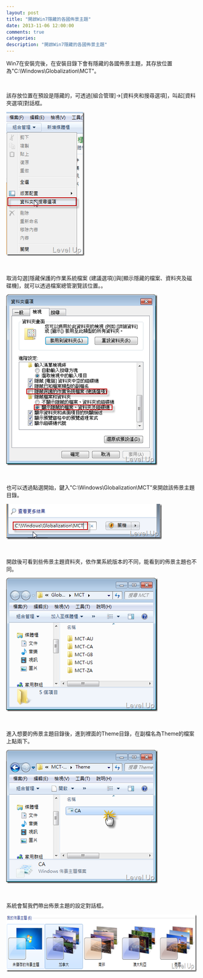 ```yaml
---
layout: post
title: "開啟Win7隱藏的各國佈景主題"
date: 2013-11-06 12:00:00
comments: true
categories: 
description: "開啟Win7隱藏的各國佈景主題"
---
```

<p>Win7在安裝完後，在安裝目錄下會有隱藏的各國佈景主題，其存放位置為"C:\Windows\Globalization\MCT"。</p>  <p> </p>  <p>該存放位置在預設是隱藏的，可透過[組合管理]→[資料夾和搜尋選項]，叫起[資料夾選項]對話框。</p>  <p><img style="border-bottom: 0px; border-left: 0px; display: inline; border-top: 0px; border-right: 0px" title="image" border="0" alt="image" src="\images\posts\cb40e40d-811b-4a66-b182-107d75e32181\image_thumb_4.png" width="207" height="381" /></a> </p>  <p> </p>  <p>取消勾選[隱藏保護的作業系統檔案 (建議選項)]與[顯示隱藏的檔案、資料夾及磁碟機]，就可以透過檔案總管瀏覽該位置。。</p>  <p><a href="http://files.dotblogs.com.tw/larrynung/1003/Win7_8E62/image_12.png"><img style="border-bottom: 0px; border-left: 0px; display: inline; border-top: 0px; border-right: 0px" title="image" border="0" alt="image" src="\images\posts\cb40e40d-811b-4a66-b182-107d75e32181\image_thumb_5.png" width="400" height="452" /></a> </p>  <p> </p>  <p>也可以透過點選開始，鍵入"C:\Windows\Globalization\MCT"來開啟該佈景主題目錄。</p>  <p><a href="http://files.dotblogs.com.tw/larrynung/1003/Win7_8E62/image_2.png"><img style="border-bottom: 0px; border-left: 0px; display: inline; border-top: 0px; border-right: 0px" title="image" border="0" alt="image" src="\images\posts\cb40e40d-811b-4a66-b182-107d75e32181\image_thumb.png" width="412" height="94" /></a> </p>  <p> </p>  <p>開啟後可看到些佈景主題資料夾，依作業系統版本的不同，能看到的佈景主題也不同。</p>  <p><a href="http://files.dotblogs.com.tw/larrynung/1003/Win7_8E62/image_4.png"><img style="border-bottom: 0px; border-left: 0px; display: inline; border-top: 0px; border-right: 0px" title="image" border="0" alt="image" src="\images\posts\cb40e40d-811b-4a66-b182-107d75e32181\image_thumb_1.png" width="401" height="353" /></a> </p>  <p> </p>  <p>進入想要的佈景主題目錄後，進到裡面的Theme目錄，在副檔名為Theme的檔案上點兩下。</p>  <p><a href="http://files.dotblogs.com.tw/larrynung/1003/Win7_8E62/image_6.png"><img style="border-bottom: 0px; border-left: 0px; display: inline; border-top: 0px; border-right: 0px" title="image" border="0" alt="image" src="\images\posts\cb40e40d-811b-4a66-b182-107d75e32181\image_thumb_2.png" width="401" height="353" /></a> </p>  <p> </p>  <p>系統會幫我們帶出佈景主題的設定對話框。</p>  <p><a href="http://files.dotblogs.com.tw/larrynung/1003/Win7_8E62/image_8.png"><img style="border-bottom: 0px; border-left: 0px; display: inline; border-top: 0px; border-right: 0px" title="image" border="0" alt="image" src="\images\posts\cb40e40d-811b-4a66-b182-107d75e32181\image_thumb_3.png" width="644" height="152" /></p>